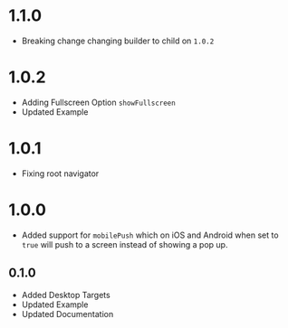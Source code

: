 # 1.1.0

* Breaking change changing builder to child on `1.0.2`

# 1.0.2

* Adding Fullscreen Option `showFullscreen`
* Updated Example

# 1.0.1

* Fixing root navigator

# 1.0.0

* Added support for `mobilePush` which on iOS and Android when set to `true` will push to a screen instead of showing a pop up.

## 0.1.0

* Added Desktop Targets
* Updated Example
* Updated Documentation
